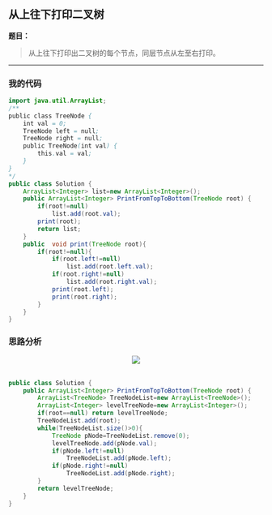 ## 从上往下打印二叉树

**题目：**
>从上往下打印出二叉树的每个节点，同层节点从左至右打印。

---

### 我的代码

```java
import java.util.ArrayList;
/**
public class TreeNode {
    int val = 0;
    TreeNode left = null;
    TreeNode right = null;
    public TreeNode(int val) {
        this.val = val;
    }
}
*/
public class Solution {
    ArrayList<Integer> list=new ArrayList<Integer>();
    public ArrayList<Integer> PrintFromTopToBottom(TreeNode root) {
        if(root!=null)
            list.add(root.val);
        print(root);
        return list;
    }
    public  void print(TreeNode root){
        if(root!=null){
            if(root.left!=null)
                list.add(root.left.val);
            if(root.right!=null)
                list.add(root.right.val);
            print(root.left);
            print(root.right);
        }
    }
}
```

### 思路分析

<div align="center"> <img src="https://raw.githubusercontent.com/LyricYang/Internet-Recruiting-Algorithm-Problems/master/JianZhiOffer/Code/pic/Q1021P1.png"/> </div><br>

```java
public class Solution {
    public ArrayList<Integer> PrintFromTopToBottom(TreeNode root) {
        ArrayList<TreeNode> TreeNodeList=new ArrayList<TreeNode>();
        ArrayList<Integer> levelTreeNode=new ArrayList<Integer>();
        if(root==null) return levelTreeNode;
        TreeNodeList.add(root);
        while(TreeNodeList.size()>0){
            TreeNode pNode=TreeNodeList.remove(0);
            levelTreeNode.add(pNode.val);
            if(pNode.left!=null)
                TreeNodeList.add(pNode.left);
            if(pNode.right!=null)
                TreeNodeList.add(pNode.right);
        }
        return levelTreeNode;
    }
}
```